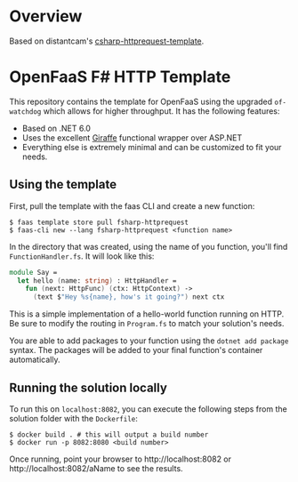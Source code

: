 # Overview

Based on distantcam's [csharp-httprequest-template](https://github.com/distantcam/csharp-httprequest-template).

# OpenFaaS F# HTTP Template

This repository contains the template for OpenFaaS using the upgraded `of-watchdog` which allows for higher throughput.  It has the following features:

- Based on .NET 6.0
- Uses the excellent [Giraffe](https://github.com/giraffe-fsharp/Giraffe) functional wrapper over ASP.NET
- Everything else is extremely minimal and can be customized to fit your needs.

## Using the template
First, pull the template with the faas CLI and create a new function:

```
$ faas template store pull fsharp-httprequest
$ faas-cli new --lang fsharp-httprequest <function name>
```

In the directory that was created, using the name of you function, you'll find `FunctionHandler.fs`. It will look like this:

```fsharp
module Say =
  let hello (name: string) : HttpHandler =
    fun (next: HttpFunc) (ctx: HttpContext) ->
      (text $"Hey %s{name}, how's it going?") next ctx
```

This is a simple implementation of a hello-world function running on HTTP.  Be sure to modify the routing in `Program.fs` to match your solution's needs.

You are able to add packages to your function using the `dotnet add package` syntax. The packages will be added to your final function's container automatically.

## Running the solution locally

To run this on `localhost:8082`, you can execute the following steps from the solution folder with the `Dockerfile`:

```shell
$ docker build . # this will output a build number
$ docker run -p 8082:8080 <build number>
```

Once running, point your browser to http://localhost:8082 or http://localhost:8082/aName to see the results.
